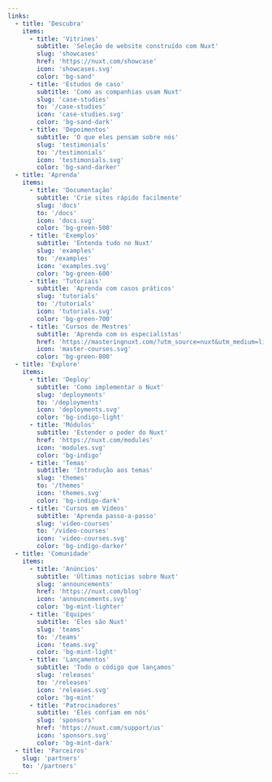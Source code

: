```yaml
---
links:
  - title: 'Descubra'
    items:
      - title: 'Vitrines'
        subtitle: 'Seleção de website construído com Nuxt'
        slug: 'showcases'
        href: 'https://nuxt.com/showcase'
        icon: 'showcases.svg'
        color: 'bg-sand'
      - title: 'Estudos de caso'
        subtitle: 'Como as companhias usam Nuxt'
        slug: 'case-studies'
        to: '/case-studies'
        icon: 'case-studies.svg'
        color: 'bg-sand-dark'
      - title: 'Depoimentos'
        subtitle: 'O que eles pensam sobre nós'
        slug: 'testimonials'
        to: '/testimonials'
        icon: 'testimonials.svg'
        color: 'bg-sand-darker'
  - title: 'Aprenda'
    items:
      - title: 'Documentação'
        subtitle: 'Crie sites rápido facilmente'
        slug: 'docs'
        to: '/docs'
        icon: 'docs.svg'
        color: 'bg-green-500'
      - title: 'Exemplos'
        subtitle: 'Entenda tudo no Nuxt'
        slug: 'examples'
        to: '/examples'
        icon: 'examples.svg'
        color: 'bg-green-600'
      - title: 'Tutoriais'
        subtitle: 'Aprenda com casos práticos'
        slug: 'tutorials'
        to: '/tutorials'
        icon: 'tutorials.svg'
        color: 'bg-green-700'
      - title: 'Cursos de Mestres'
        subtitle: 'Aprenda com os especialistas'
        href: 'https://masteringnuxt.com/?utm_source=nuxt&utm_medium=link&utm_campaign=nsite'
        icon: 'master-courses.svg'
        color: 'bg-green-800'
  - title: 'Explore'
    items:
      - title: 'Deploy'
        subtitle: 'Como implementar o Nuxt'
        slug: 'deployments'
        to: '/deployments'
        icon: 'deployments.svg'
        color: 'bg-indigo-light'
      - title: 'Módulos'
        subtitle: 'Estender o poder do Nuxt'
        href: 'https://nuxt.com/modules'
        icon: 'modules.svg'
        color: 'bg-indigo'
      - title: 'Temas'
        subtitle: 'Introdução aos temas'
        slug: 'themes'
        to: '/themes'
        icon: 'themes.svg'
        color: 'bg-indigo-dark'
      - title: 'Cursos em Vídeos'
        subtitle: 'Aprenda passo-a-passo'
        slug: 'video-courses'
        to: '/video-courses'
        icon: 'video-courses.svg'
        color: 'bg-indigo-darker'
  - title: 'Comunidade'
    items:
      - title: 'Anúncios'
        subtitle: 'Últimas notícias sobre Nuxt'
        slug: 'announcements'
        href: 'https://nuxt.com/blog'
        icon: 'announcements.svg'
        color: 'bg-mint-lighter'
      - title: 'Equipes'
        subtitle: 'Eles são Nuxt'
        slug: 'teams'
        to: '/teams'
        icon: 'teams.svg'
        color: 'bg-mint-light'
      - title: 'Lançamentos'
        subtitle: 'Todo o código que lançamos'
        slug: 'releases'
        to: '/releases'
        icon: 'releases.svg'
        color: 'bg-mint'
      - title: 'Patrocinadores'
        subtitle: 'Eles confiam em nós'
        slug: 'sponsors'
        href: 'https://nuxt.com/support/us'
        icon: 'sponsors.svg'
        color: 'bg-mint-dark'
  - title: 'Parceiros'
    slug: 'partners'
    to: '/partners'
---
```

